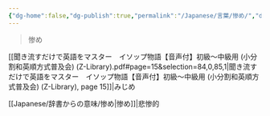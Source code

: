 ```yaml
---
{"dg-home":false,"dg-publish":true,"permalink":"/Japanese/言葉/惨め/","dgPassFrontmatter":true}
---
```



>  惨め

[[聞き流すだけで英語をマスター　イソップ物語【音声付】初級～中級用 (小分割和英順方式普及会) (Z-Library).pdf#page=15&selection=84,0,85,1|聞き流すだけで英語をマスター　イソップ物語【音声付】初級～中級用 (小分割和英順方式普及会) (Z-Library), page 15]]|みじめ

[[Japanese/辞書からの意味/惨め\|惨め]]|悲惨的

